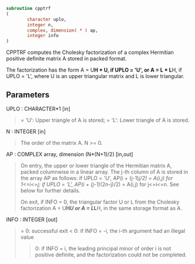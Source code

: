 ```fortran
subroutine cpptrf
(
        character uplo,
        integer n,
        complex, dimension( * ) ap,
        integer info
)
```

CPPTRF computes the Cholesky factorization of a complex Hermitian
positive definite matrix A stored in packed format.

The factorization has the form
A = U**H * U,  if UPLO = 'U', or
A = L  * L**H,  if UPLO = 'L',
where U is an upper triangular matrix and L is lower triangular.

## Parameters
UPLO : CHARACTER*1 [in]
> = 'U':  Upper triangle of A is stored;
> = 'L':  Lower triangle of A is stored.

N : INTEGER [in]
> The order of the matrix A.  N >= 0.

AP : COMPLEX array, dimension (N*(N+1)/2) [in,out]
> On entry, the upper or lower triangle of the Hermitian matrix
> A, packed columnwise in a linear array.  The j-th column of A
> is stored in the array AP as follows:
> if UPLO = 'U', AP(i + (j-1)*j/2) = A(i,j) for 1<=i<=j;
> if UPLO = 'L', AP(i + (j-1)*(2n-j)/2) = A(i,j) for j<=i<=n.
> See below for further details.
> 
> On exit, if INFO = 0, the triangular factor U or L from the
> Cholesky factorization A = U**H*U or A = L*L**H, in the same
> storage format as A.

INFO : INTEGER [out]
> = 0:  successful exit
> < 0:  if INFO = -i, the i-th argument had an illegal value
> > 0:  if INFO = i, the leading principal minor of order i
> is not positive definite, and the factorization could
> not be completed.
